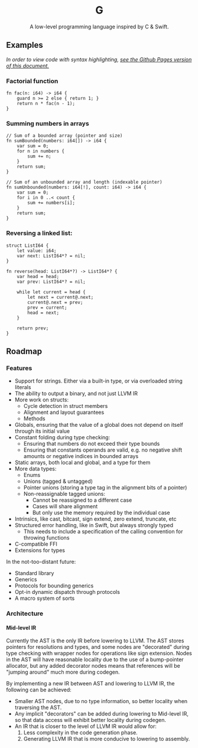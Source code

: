 <div align="center">

# G

A low-level programming language inspired by C & Swift.

</div>

## Examples
*In order to view code with syntax highlighting, [see the Github Pages version of this document.](https://danielbendix.github.io/glang)*

### Factorial function
```
fn fac(n: i64) -> i64 {
    guard n >= 2 else { return 1; }
    return n * fac(n - 1);
}
```

### Summing numbers in arrays
```
// Sum of a bounded array (pointer and size)
fn sumBounded(numbers: i64[]) -> i64 {
    var sum = 0;
    for n in numbers {
        sum += n;
    }
    return sum;
}

// Sum of an unbounded array and length (indexable pointer)
fn sumUnbounded(numbers: i64[!], count: i64) -> i64 {
    var sum = 0;
    for i in 0 ..< count {
        sum += numbers[i];
    }
    return sum;
}
```

### Reversing a linked list:
```
struct ListI64 {
    let value: i64;
    var next: ListI64*? = nil;
}

fn reverse(head: ListI64*?) -> ListI64*? {
    var head = head;
    var prev: ListI64*? = nil;

    while let current = head {
        let next = current@.next;
        current@.next = prev;
        prev = current;
        head = next;
    }

    return prev;
}
```


## Roadmap

### Features

- Support for strings. Either via a built-in type, or via overloaded string literals
- The ability to output a binary, and not just LLVM IR
- More work on structs:
    - Cycle detection in struct members
    - Alignment and layout guarantees
    - Methods
- Globals, ensuring that the value of a global does not depend on itself through its initial value
- Constant folding during type checking:
    - Ensuring that numbers do not exceed their type bounds
    - Ensuring that constants operands are valid, e.g. no negative shift amounts or negative indices in bounded arrays
- Static arrays, both local and global, and a type for them
- More data types:
    - Enums
    - Unions (tagged & untagged)    
    - Pointer unions (storing a type tag in the alignment bits of a pointer)
    - Non-reassignable tagged unions:
        - Cannot be reassigned to a different case
        - Cases will share alignment
        - But only use the memory required by the individual case
- Intrinsics, like cast, bitcast, sign extend, zero extend, truncate, etc
- Structured error handling, like in Swift, but always strongly typed
    - This needs to include a specification of the calling convention for throwing functions
- C-compatible FFI
- Extensions for types

In the not-too-distant future:
- Standard library
- Generics
- Protocols for bounding generics
- Opt-in dynamic dispatch through protocols
- A macro system of sorts

### Architecture

#### Mid-level IR

Currently the AST is the only IR before lowering to LLVM. The AST stores pointers for resolutions and types, and some nodes are "decorated" during type checking with wrapper nodes for operations like sign extension. Nodes in the AST will have reasonable locality due to the use of a bump-pointer allocator, but any added decorator nodes means that references will be "jumping around" much more during codegen.

By implementing a new IR between AST and lowering to LLVM IR, the following can be achieved:
- Smaller AST nodes, due to no type information, so better locality when traversing the AST.
- Any implicit "decorators" can be added during lowering to Mid-level IR, so that data access will exhibit better locality during codegen.
- An IR that is closer to the level of LLVM IR would allow for:
    1. Less complexity in the code generation phase.
    2. Generating LLVM IR that is more conducive to lowering to assembly.

